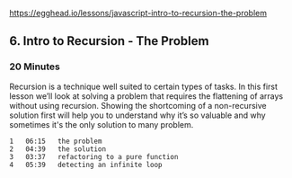 https://egghead.io/lessons/javascript-intro-to-recursion-the-problem

## 6. Intro to Recursion - The Problem
### 20 Minutes

Recursion is a technique well suited to certain types of tasks. In this first lesson we’ll look at solving a problem that requires the flattening of arrays without using recursion. Showing the shortcoming of a non-recursive solution first will help you to understand why it’s so valuable and why sometimes it's the only solution to many problem.

	1	06:15	the problem
	2	04:39	the solution
	3	03:37	refactoring to a pure function
	4	05:39	detecting an infinite loop